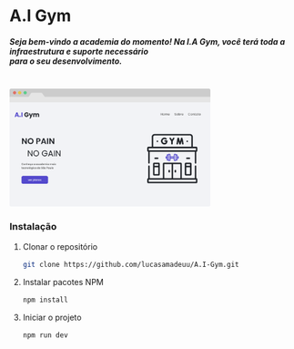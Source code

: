 # A.I Gym

<h5> Seja bem-vindo a academia do momento! Na I.A Gym, você terá toda a infraestrutura e suporte necessário 
<br> para o seu desenvolvimento. 
</h5>

<br>

<img src="src/assets/preview.png" alt="Logo" width="70%">

### Instalação

1. Clonar o repositório
   ```sh
   git clone https://github.com/lucasamadeuu/A.I-Gym.git
   ```
2. Instalar pacotes NPM
   ```sh
   npm install
   ```
   
3. Iniciar o projeto
   ```sh
   npm run dev
   ```

